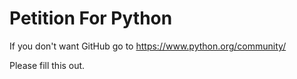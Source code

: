 # Petition For Python

If you don't want GitHub go to https://www.python.org/community/

Please fill this out.

